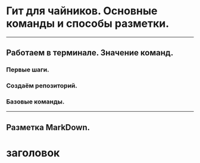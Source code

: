 # Гит для чайников. Основные команды и способы разметки.
___

## Работаем в терминале. Значение команд.

### Первые шаги.

### Создаём репозиторий.

### Базовые команды.
___
## Разметка MarkDown. 

# заголовок
